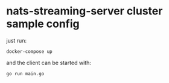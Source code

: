 # nats-streaming-server cluster sample config

just run:

```shell
docker-compose up
```

and the client can be started with:

```sh
go run main.go
```
